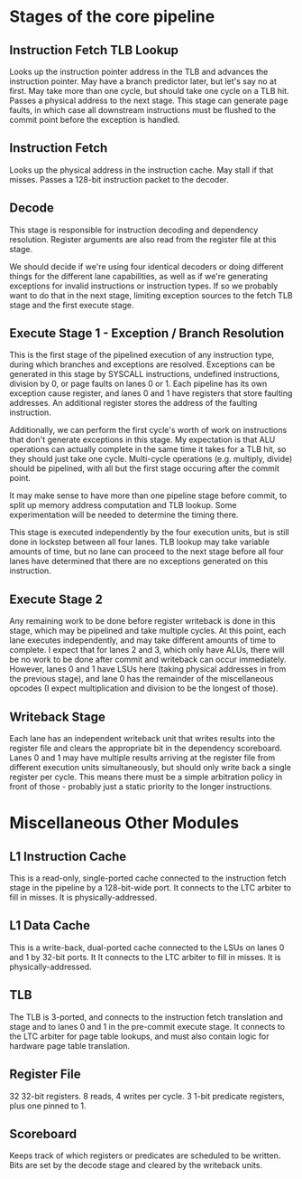 # Stages of the core pipeline

## Instruction Fetch TLB Lookup
Looks up the instruction pointer address in the TLB and advances the instruction pointer. 
May have a branch predictor later, but let's say no at first. May take more than one cycle,
but should take one cycle on a TLB hit. Passes a physical address to the next stage.
This stage can generate page faults, in which case all downstream instructions must be flushed to the
commit point before the exception is handled.

## Instruction Fetch
Looks up the physical address in the instruction cache. May stall if that misses. 
Passes a 128-bit instruction packet to the decoder.

## Decode
This stage is responsible for instruction decoding and dependency resolution. Register arguments are 
also read from the register file at this stage.

We should decide if we're using four identical decoders or doing different things for the different
lane capabilities, as well as if we're generating exceptions for invalid instructions or instruction
types. If so we probably want to do that in the next stage, limiting exception sources to the fetch TLB
stage and the first execute stage.

## Execute Stage 1 - Exception / Branch Resolution
This is the first stage of the pipelined execution of any instruction type, during which branches and
exceptions are resolved. Exceptions can be generated in this stage by SYSCALL instructions, undefined
instructions, division by 0, or page faults on lanes 0 or 1. Each pipeline has its own exception cause
register, and lanes 0 and 1 have registers that store faulting addresses. An additional register stores
the address of the faulting instruction. 

Additionally, we can perform the first cycle's worth of work on instructions that don't generate
exceptions in this stage. My expectation is that ALU operations can actually complete in the same time
it takes for a TLB hit, so they should just take one cycle. Multi-cycle operations 
(e.g. multiply, divide) should be pipelined, with all but the first stage occuring after the commit
point.

It may make sense to have more than one pipeline stage before commit, to split up memory address
computation and TLB lookup. Some experimentation will be needed to determine the timing there.

This stage is executed independently by the four execution units, but is still done in lockstep
between all four lanes. TLB lookup may take variable amounts of time, but no lane can proceed to the
next stage before all four lanes have determined that there are no exceptions generated on this 
instruction.

## Execute Stage 2

Any remaining work to be done before register writeback is done in this stage, which may be pipelined
and take multiple cycles. At this point, each lane executes independently, and may take different
amounts of time to complete. I expect that for lanes 2 and 3, which only have ALUs, there will be no
work to be done after commit and writeback can occur immediately. However, lanes 0 and 1 have LSUs
here (taking physical addresses in from the previous stage), and lane 0 has the remainder of the 
miscellaneous opcodes (I expect multiplication and division to be the longest of those).

## Writeback Stage

Each lane has an independent writeback unit that writes results into the register file and clears the 
appropriate bit in the dependency scoreboard. Lanes 0 and 1 may have multiple results arriving at the 
register file from different execution units simultaneously, but should only write back a single 
register per cycle. This means there must be a simple arbitration policy in front of those - probably 
just a static priority to the longer instructions.

# Miscellaneous Other Modules

## L1 Instruction Cache
This is a read-only, single-ported cache connected to the instruction fetch stage in the pipeline by
a 128-bit-wide port. It connects to the LTC arbiter to fill in misses. It is physically-addressed.

## L1 Data Cache
This is a write-back, dual-ported cache connected to the LSUs on lanes 0 and 1 by 32-bit ports. It 
It connects to the LTC arbiter to fill in misses. It is physically-addressed.

## TLB
The TLB is 3-ported, and connects to the instruction fetch translation and stage and to lanes 0 and 1
in the pre-commit execute stage. It connects to the LTC arbiter for page table lookups, and must also
contain logic for hardware page table translation.

## Register File
32 32-bit registers. 8 reads, 4 writes per cycle. 3 1-bit predicate registers, plus one pinned to 1.

## Scoreboard
Keeps track of which registers or predicates are scheduled to be written. Bits are set by the decode
stage and cleared by the writeback units.
